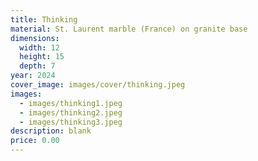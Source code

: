 ```yaml
---
title: Thinking
material: St. Laurent marble (France) on granite base
dimensions:
  width: 12
  height: 15
  depth: 7
year: 2024
cover_image: images/cover/thinking.jpeg
images:
  - images/thinking1.jpeg
  - images/thinking2.jpeg
  - images/thinking3.jpeg
description: blank
price: 0.00
---
```

